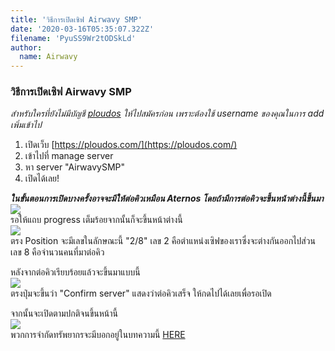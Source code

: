 ```yaml
---
title: 'วิธีการเปิดเซิฟ Airwavy SMP'
date: '2020-03-16T05:35:07.322Z'
filename: 'PyuSS9Wr2tODSkLd'
author:
  name: Airwavy
---
```


### วิธีการเปิดเซิฟ Airwavy SMP
*สำหรับใครที่ยังไม่มีบัญชี [ploudos](https://ploudos.com/register) ให้ไปสมัครก่อน เพราะต้องใช้ username ของคุณในการ add เพิ่มเข้าไป*
1. เปิดเว็บ [https://ploudos.com/](https://ploudos.com/)
2. เข้าไปที่ manage server
3. หา server "AirwavySMP"
4. เปิดได้เลย!
	
***_ในขั้นตอนการเปิดบางครั้งอาจจะมีให้ต่อคิวเหมือน Aternos โดยถ้ามีการต่อคิวจะขึ้นหน้าต่างนี้ขึ้นมา_***
<br>
![](https://i.ibb.co/XjdJ4x5/Screen-Shot-2564-10-08-at-18-19-31.png)
<br>
รอให้แถบ progress เต็มร้อยจากนั้นก็จะขึ้นหน้าต่างนี้
<br>
![](https://i.ibb.co/kxWFvLY/Screen-Shot-2564-10-08-at-18-20-15.png)
<br>
ตรง Position จะมีเลขในลักษณะนี้ "2/8" เลข 2 คือตำแหน่งเซิฟของเราซึ่งจะต่างกันออกไปส่วนเลข 8 คือจำนวนคนที่มาต่อคิว

หลังจากต่อคิวเรียบร้อยแล้วจะขึ้นมาแบบนี้
<br>
![](https://i.ibb.co/mcBZK0d/Screen-Shot-2564-10-08-at-18-21-56.png)
<br>
ตรงปุ่มจะขึ้นว่า "Confirm server" แสดงว่าต่อคิวเสร็จ ให้กดไปได้เลยเพื่อรอเปิด

จากนั้นจะเปิดตามปกติจนขึ้นหน้านี้
<br>
![](https://i.ibb.co/DRmwNvX/Screen-Shot-2564-10-08-at-18-23-49.png)
<br>
พวกการจำกัดทรัพยากรจะมีบอกอยู่ในบทความนี้ [HERE](https://it-airwavy.herokuapp.com/article/%E0%B8%82%E0%B9%89%E0%B8%AD%E0%B8%A1%E0%B8%B9%E0%B8%A5%E0%B9%80%E0%B8%81%E0%B8%B5%E0%B9%88%E0%B8%A2%E0%B8%A7%E0%B8%81%E0%B8%B1%E0%B8%9A-Airwavy-Smp.md/867255243cf774e9be0f60e3174585cb39197fad)
